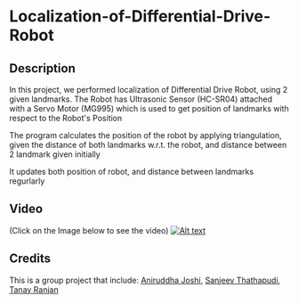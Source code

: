 # Localization-of-Differential-Drive-Robot

## Description

In this project, we performed localization of Differential Drive Robot, using 2 given landmarks.
The Robot has Ultrasonic Sensor (HC-SR04) attached with a Servo Motor (MG995) which is used to get position of landmarks with respect to the Robot's Position

The program calculates the position of the robot by applying triangulation, given the distance of both landmarks w.r.t. the robot, and distance between 2 landmark given initially

It updates both position of robot, and distance between landmarks regurlarly

## Video
(Click on the Image below to see the video)
[![Alt text](https://img.youtube.com/vi/vmPwzz_j94U/0.jpg)](https://www.youtube.com/watch?v=vmPwzz_j94U)

## Credits

This is a group project that include: [Aniruddha Joshi](https://github.com/Aniruddha-Joshi1), [Sanjeev Thathapudi](https://github.com/webisgood), [Tanay Ranjan](https://github.com/tanayranjan)
